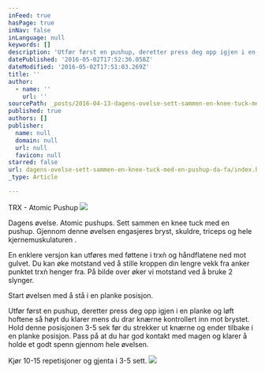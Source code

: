```yaml
---
inFeed: true
hasPage: true
inNav: false
inLanguage: null
keywords: []
description: 'Utfør først en pushup, deretter press deg opp igjen i en planke og løft hoftene så høyt du klarer mens du drar knærne kontrollert inn mot brystet. Hold denne posisjonen 3-5 sek før du strekker ut knærne og ender tilbake i en planke posisjon. Pass på at du har god kontakt med magen og klarer å holde et godt spenn gjennom hele øvelsen.'
datePublished: '2016-05-02T17:52:36.058Z'
dateModified: '2016-05-02T17:51:03.269Z'
title: ''
author:
  - name: ''
    url: ''
sourcePath: _posts/2016-04-13-dagens-ovelse-sett-sammen-en-knee-tuck-med-en-pushup-da-fa.md
published: true
authors: []
publisher:
  name: null
  domain: null
  url: null
  favicon: null
starred: false
url: dagens-ovelse-sett-sammen-en-knee-tuck-med-en-pushup-da-fa/index.html
_type: Article

---
```

TRX - Atomic Pushup
![](https://s3-us-west-2.amazonaws.com/the-grid-img/p/ac10bfbbeadb5fb2fa890622af5785632387d434.jpg)

Dagens øvelse. Atomic pushups. Sett sammen en knee tuck med en pushup. Gjennom denne øvelsen engasjeres bryst, skuldre, triceps og hele kjernemuskulaturen . 

En enklere versjon kan utføres med føttene i trxǹ og håndflatene ned mot gulvet. Du kan øke motstand ved å stille kroppen din lengre vekk fra anker punktet trxǹ henger fra. På bilde over øker vi motstand ved å bruke 2 slynger. 

Start øvelsen med å stå i en planke posisjon. 

Utfør først en pushup, deretter press deg opp igjen i en planke og løft hoftene så høyt du klarer mens du drar knærne kontrollert inn mot brystet. Hold denne posisjonen 3-5 sek før du strekker ut knærne og ender tilbake i en planke posisjon. Pass på at du har god kontakt med magen og klarer å holde et godt spenn gjennom hele øvelsen.

Kjør 10-15 repetisjoner og gjenta i 3-5 sett.
![](https://the-grid-user-content.s3-us-west-2.amazonaws.com/e465601d-9fd6-4c55-ad4a-e34fe502fa21.jpg)